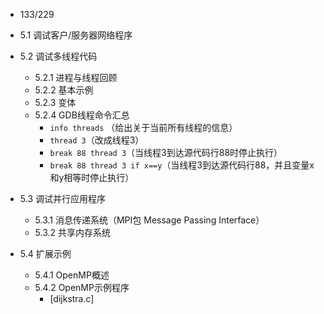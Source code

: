 + 133/229

+ 5.1 调试客户/服务器网络程序

+ 5.2 调试多线程代码
	+ 5.2.1 进程与线程回顾
	+ 5.2.2 基本示例
	+ 5.2.3 变体
	+ 5.2.4 GDB线程命令汇总
		+ `info threads` （给出关于当前所有线程的信息）
		+ `thread 3`（改成线程3）
		+ `break 88 thread 3`（当线程3到达源代码行88时停止执行）
		+ `break 88 thread 3 if x==y`（当线程3到达源代码行88，并且变量x和y相等时停止执行）

+ 5.3 调试并行应用程序
	+ 5.3.1 消息传递系统（MPI包 Message Passing Interface）
	+ 5.3.2 共享内存系统

+ 5.4 扩展示例
	+ 5.4.1 OpenMP概述
	+ 5.4.2 OpenMP示例程序
		+ [dijkstra.c]